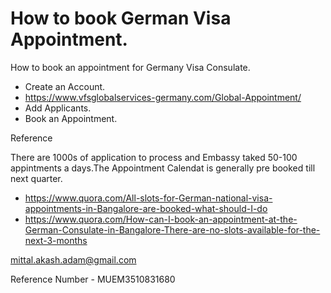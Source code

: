 # How to book German Visa Appointment.

 How to book an appointment for  Germany Visa Consulate.

* Create an Account.
 * https://www.vfsglobalservices-germany.com/Global-Appointment/
* Add Applicants.
* Book an Appointment.

Reference

There are 1000s of application to process and Embassy taked 50-100 appintments a days.The Appointment Calendat is generally pre booked till next quarter.

* https://www.quora.com/All-slots-for-German-national-visa-appointments-in-Bangalore-are-booked-what-should-I-do
* https://www.quora.com/How-can-I-book-an-appointment-at-the-German-Consulate-in-Bangalore-There-are-no-slots-available-for-the-next-3-months

mittal.akash.adam@gmail.com

Reference Number - MUEM3510831680
          
